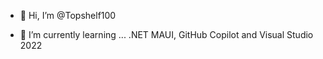 - 👋 Hi, I’m @Topshelf100

- 🌱 I’m currently learning ... .NET MAUI, GitHub Copilot and Visual Studio 2022

<!---
Topshelf100/Topshelf100 is a ✨ special ✨ repository because its `README.md` (this file) appears on your GitHub profile.
You can click the Preview link to take a look at your changes.
--->
